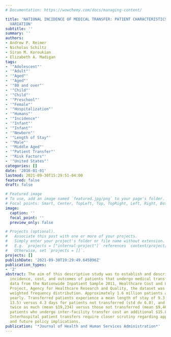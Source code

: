 ```yaml
---
# Documentation: https://wowchemy.com/docs/managing-content/

title: 'NATIONAL INCIDENCE OF MEDICAL TRANSFER: PATIENT CHARACTERISTICS AND REGIONAL
  VARIATION'
subtitle: ''
summary: ''
authors:
- Andrew P. Reimer
- Nicholas Schiltz
- Siran M. Koroukian
- Elizabeth A. Madigan
tags:
- '"Adolescent"'
- '"Adult"'
- '"Aged"'
- '"Aged"'
- '"80 and over"'
- '"Child"'
- '"Child"'
- '"Preschool"'
- '"Female"'
- '"Hospitalization"'
- '"Humans"'
- '"Incidence"'
- '"Infant"'
- '"Infant"'
- '"Newborn"'
- '"Length of Stay"'
- '"Male"'
- '"Middle Aged"'
- '"Patient Transfer"'
- '"Risk Factors"'
- '"United States"'
categories: []
date: '2016-01-01'
lastmod: 2021-09-30T15:29:51-04:00
featured: false
draft: false

# Featured image
# To use, add an image named `featured.jpg/png` to your page's folder.
# Focal points: Smart, Center, TopLeft, Top, TopRight, Left, Right, BottomLeft, Bottom, BottomRight.
image:
  caption: ''
  focal_point: ''
  preview_only: false

# Projects (optional).
#   Associate this post with one or more of your projects.
#   Simply enter your project's folder or file name without extension.
#   E.g. `projects = ["internal-project"]` references `content/project/deep-learning/index.md`.
#   Otherwise, set `projects = []`.
projects: []
publishDate: '2021-09-30T19:29:49.645896Z'
publication_types:
- '2'
abstract: The aim of this descriptive study was to establish and describe the national
  incidence, cost, and outcomes of patients that undergo medical transfer. Using discharge
  data from the Nationwide Inpatient Sample 2011, Healthcare Cost and Utilization
  Project, Agency for Healthcare Research and Quality, the dataset was analyzed using
  weighted frequency distribution. Approximately 1.6 million patients are transferred
  yearly. Transferred patients experience a mean length of stay of 9.3 days (std dv
  13.5) versus 4.3 days for patients not transferred (std dv 6.0), and cost more than
  twice as much (mean $19,234) versus those not transferred (mean $9,469). Additionally,
  patients who undergo inter-facility transfer cost an additional $15.8 billion annually.
  Interhospital patient transfers require closer scrutiny regarding appropriateness
  and future policy implications.
publication: '*Journal of Health and Human Services Administration*'
---
```


